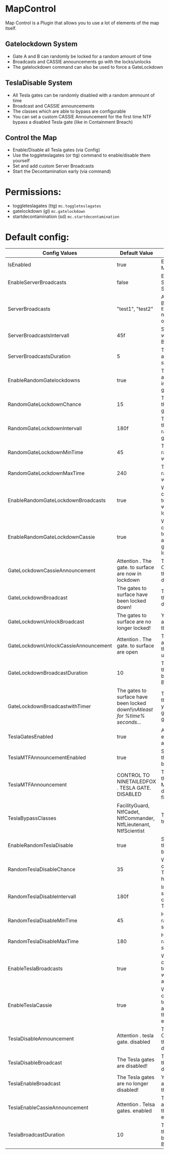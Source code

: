 # MapControl
Map Control is a Plugin that allows you to use a lot of elements of the map itself. 

## Gatelockdown System
* Gate A and B can randomly be locked for a random amount of time
* Broadcasts and CASSIE announcements go with the locks/unlocks
* The gatelockdown command can also be used to force a GateLockdown

## TeslaDisable System
* All Tesla gates can be randomly disabled with a random ammount of time
* Broadcast and CASSIE announcements
* The classes which are able to bypass are configurable
* You can set a custom CASSIE Announcement for the first time NTF bypass a disabled Tesla gate (like in Containment Breach)

## Control the Map
* Enable/Disable all Tesla gates (via Config)
* Use the toggleteslagates (or ttg) command to enable/disable them yourself
* Set and add custom Server Broadcasts
* Start the Decontamination early (via command)

# Permissions:
* toggleteslagates (ttg) `mc.toggleteslagates`
* gatelockdown (gl) `mc.gatelockdown`
* startdecontamination (sd) `mc.startdecontamination`

# Default config:
Config Values | Default Value | Description
------------ | ------------- | -------------
IsEnabled | true | Enables the MapControl Plugin.
EnableServerBroadcasts | false | Enable the custom Server Broadcasts System.
ServerBroadcasts | "test1", "test2" | Add and set the Server Broadcasts `EnableServerBroadcasts` needs to be enabled in order to work.
ServerBroadcastsIntervall | 45f | Sets the intervall in which Server Broadcasts are send.
ServerBroadcastsDuration | 5 | The Duration how long a Server Broadcasts shows up.
EnableRandomGatelockdowns | true | This allows you to have a chance that randomly in the round the gates get locked.
RandomGateLockdownChance | 15 | This allows you to set the chance of a random gatelockdown.
RandomGateLockdownIntervall | 180f | The intervall in which the plugin checks the random chance to do a gatelockdown.
RandomGateLockdownMinTime | 45 | The minimum time a random gatelockdown will stop.
RandomGateLockdownMaxTime | 240 | The maximum time a random gatelockdown will stop.
EnableRandomGateLockdownBroadcasts | true | With this setting you can decide if you want to see a broadcast when gates get locked/unlocked.
EnableRandomGateLockdownCassie | true | With this setting you can decide if you want to hear a CASSIE announcement when gates get locked/unlocked.
GateLockdownCassieAnnouncement | Attention . The gate. to surface are now in lockdown | The Announcement CASSIE makes, when the gates are locked down.
GateLockdownBroadcast | The gates to surface have been locked down! | The Broadcast when the gates are locked down.
GateLockdownUnlockBroadcast | The gates to surface are no longer locked! | You can customize the announcement when the Gates are unlocked.
GateLockdownUnlockCassieAnnouncement | Attention . The gate. to surface are open | The CASSIE announcement when the gates to surface get unlocked.
GateLockdownBroadcastDuration | 10 | This allows you to set the duration of the broadcast of the Broadcast.
GateLockdownBroadcastwithTimer | The gates to surface have been locked down!\n<i>Atleast for %time% seconds... | This is the broadcast that shows up when you force a gatelockdown with a given time.
TeslaGatesEnabled | true | Are Tesla Gates enabled? (079 can always use them)
TeslaMTFAnnouncementEnabled | true | Should The Disable of the Tesla gates for MTF be announced?
TeslaMTFAnnouncement | CONTROL TO NINETAILEDFOX . TESLA GATE. DISABLED | The Announcement that takes place when MTF get close to a disabled tesla (only the first time)?
TeslaBypassClasses | FacilityGuard, NtfCadet, NtfCommander, NtfLieutenant, NtfScientist | The classes who do not trigger tesla gates
EnableRandomTeslaDisable | true | Should The Disable of the Tesla gates for MTF be announced?
RandomTeslaDisableChance | 35 | What should the chance be for a random Tesla Disable to happen?
RandomTeslaDisableIntervall | 180f | In what Intervall the server checks the chance for a random Tesla gates disable?
RandomTeslaDisableMinTime | 45 | How long should a random Tesla Disable should be atleast?
RandomTeslaDisableMaxTime | 180 | How long should a random Tesla Disable should be at maximum?
EnableTeslaBroadcasts | true | With this setting you can decide if you want to see a broadcast when the Tesla gates are enabled/disabled.
EnableTeslaCassie | true | With this setting you can decide if you want to hear a CASSIE announcement when the Tesla gates are enabled/disabled.
TeslaDisableAnnouncement | Attention . tesla gate. disabled | The Announcement CASSIE makes, when the Tesla gates are disabled.
TeslaDisableBroadcast | The Tesla gates are disabled! | The Broadcast when the Tesla gates are disabled
TeslaEnableBroadcast | The Tesla gates are no longer disabled! | You can customize the announcement when the Gates are unlocked.
TeslaEnableCassieAnnouncement | Attention . Telsa gates. enabled | The CASSIE announcement when the Tesla gates are enabled again.
TeslaBroadcastDuration | 10 | This allows you to set the duration of the broadcast of the Broadcast.







